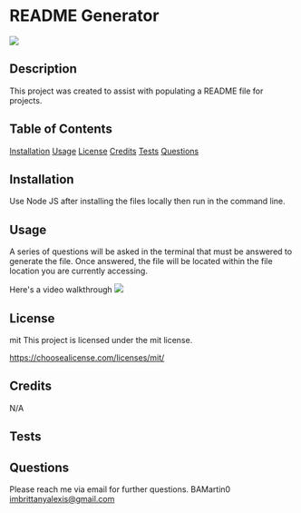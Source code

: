 # README Generator
  ![](https://img.shields.io/badge/license-mit-blue.svg)

  ## Description
  This project was created to assist with populating a README file for projects. 

  ## Table of Contents
  [Installation](#installation)
  [Usage](#usage)
  [License](#license)
  [Credits](#credits)
  [Tests](#tests)
  [Questions](#questions)

  ## Installation
  Use Node JS after installing the files locally then run in the command line.

  ## Usage
  A series of questions will be asked in the terminal that must be answered to generate the file. Once answered, the file will be located within the file location you are currently accessing.

  Here's a video walkthrough ![](https://watch.screencastify.com/v/o5rNu1vmoIRX7Zh6Ld8s)

  ## License
  mit
  This project is licensed under the mit license.
  
  https://choosealicense.com/licenses/mit/

  ## Credits
  N/A

  ## Tests
  
  ## Questions
  Please reach me via email for further questions.
  BAMartin0
  imbrittanyalexis@gmail.com




